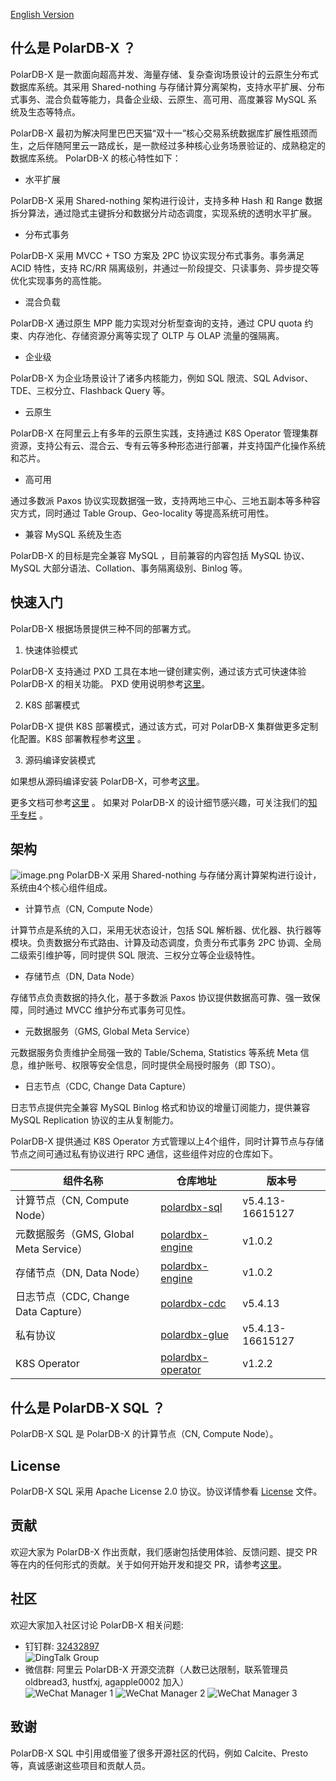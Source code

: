 
[English Version](../../README.md)

## 什么是 PolarDB-X ？
PolarDB-X 是一款面向超高并发、海量存储、复杂查询场景设计的云原生分布式数据库系统。其采用 Shared-nothing 与存储计算分离架构，支持水平扩展、分布式事务、混合负载等能力，具备企业级、云原生、高可用、高度兼容 MySQL 系统及生态等特点。

PolarDB-X 最初为解决阿里巴巴天猫“双十一”核心交易系统数据库扩展性瓶颈而生，之后伴随阿里云一路成长，是一款经过多种核心业务场景验证的、成熟稳定的数据库系统。
PolarDB-X 的核心特性如下：

- 水平扩展

PolarDB-X 采用 Shared-nothing 架构进行设计，支持多种 Hash 和 Range 数据拆分算法，通过隐式主键拆分和数据分片动态调度，实现系统的透明水平扩展。


- 分布式事务

PolarDB-X 采用 MVCC + TSO 方案及 2PC 协议实现分布式事务。事务满足 ACID 特性，支持 RC/RR 隔离级别，并通过一阶段提交、只读事务、异步提交等优化实现事务的高性能。


- 混合负载

PolarDB-X 通过原生 MPP 能力实现对分析型查询的支持，通过 CPU quota 约束、内存池化、存储资源分离等实现了 OLTP 与 OLAP 流量的强隔离。


- 企业级

PolarDB-X 为企业场景设计了诸多内核能力，例如 SQL 限流、SQL Advisor、TDE、三权分立、Flashback Query 等。


- 云原生

PolarDB-X 在阿里云上有多年的云原生实践，支持通过 K8S Operator 管理集群资源，支持公有云、混合云、专有云等多种形态进行部署，并支持国产化操作系统和芯片。


- 高可用

通过多数派 Paxos 协议实现数据强一致，支持两地三中心、三地五副本等多种容灾方式，同时通过 Table Group、Geo-locality 等提高系统可用性。


- 兼容 MySQL 系统及生态

PolarDB-X 的目标是完全兼容 MySQL ，目前兼容的内容包括 MySQL 协议、MySQL 大部分语法、Collation、事务隔离级别、Binlog 等。


## 快速入门
PolarDB-X 根据场景提供三种不同的部署方式。

1. 快速体验模式

PolarDB-X 支持通过 PXD 工具在本地一键创建实例，通过该方式可快速体验 PolarDB-X 的相关功能。
PXD 使用说明参考[这里](quickstart.md)。

2. K8S 部署模式

PolarDB-X 提供 K8S 部署模式，通过该方式，可对 PolarDB-X 集群做更多定制化配置。K8S 部署教程参考[这里](https://github.com/polardb/polardbx-operator#quick-start) 。

3. 源码编译安装模式

如果想从源码编译安装 PolarDB-X，可参考[这里](quickstart-development.md)。

更多文档可参考[这里](https://polardbx.com) 。
如果对 PolarDB-X 的设计细节感兴趣，可关注我们的[知乎专栏](https://www.zhihu.com/org/polardb-x) 。


## 架构
![image.png](../architecture.png)
PolarDB-X 采用 Shared-nothing 与存储分离计算架构进行设计，系统由4个核心组件组成。

- 计算节点（CN, Compute Node）

计算节点是系统的入口，采用无状态设计，包括 SQL 解析器、优化器、执行器等模块。负责数据分布式路由、计算及动态调度，负责分布式事务 2PC 协调、全局二级索引维护等，同时提供 SQL 限流、三权分立等企业级特性。


- 存储节点（DN, Data Node）

存储节点负责数据的持久化，基于多数派 Paxos 协议提供数据高可靠、强一致保障，同时通过 MVCC 维护分布式事务可见性。


- 元数据服务（GMS, Global Meta Service）

元数据服务负责维护全局强一致的 Table/Schema, Statistics 等系统 Meta 信息，维护账号、权限等安全信息，同时提供全局授时服务（即 TSO）。


- 日志节点（CDC, Change Data Capture）

日志节点提供完全兼容 MySQL Binlog 格式和协议的增量订阅能力，提供兼容 MySQL Replication 协议的主从复制能力。


PolarDB-X 提供通过 K8S Operator 方式管理以上4个组件，同时计算节点与存储节点之间可通过私有协议进行 RPC 通信，这些组件对应的仓库如下。

| 组件名称 | 仓库地址                                                              | 版本号             |
| --- |-------------------------------------------------------------------|-----------------|
| 计算节点（CN, Compute Node） | [polardbx-sql](https://github.com/polardb/polardbx-sql)           | v5.4.13-16615127 |
| 元数据服务（GMS, Global Meta Service） | [polardbx-engine](https://github.com/polardb/polardbx-engine)     | v1.0.2 |
| 存储节点（DN, Data Node） | [polardbx-engine](https://github.com/polardb/polardbx-engine)     | v1.0.2 |
| 日志节点（CDC, Change Data Capture） | [polardbx-cdc](https://github.com/polardb/polardbx-cdc)           | v5.4.13 |
| 私有协议 | [polardbx-glue](https://github.com/polardb/polardbx-glue)         |  v5.4.13-16615127 |
| K8S Operator | [polardbx-operator](https://github.com/polardb/polardbx-operator) | v1.2.2 |



## 什么是 PolarDB-X SQL ？
PolarDB-X SQL 是 PolarDB-X 的计算节点（CN, Compute Node）。


## License
PolarDB-X SQL 采用 Apache License 2.0 协议。协议详情参看 [License](../../LICENSE) 文件。


## 贡献
欢迎大家为 PolarDB-X 作出贡献，我们感谢包括使用体验、反馈问题、提交 PR 等在内的任何形式的贡献。关于如何开始开发和提交 PR，请参考[这里](../../CONTRIBUTING.md)。 

## 社区
欢迎大家加入社区讨论 PolarDB-X 相关问题:
- 钉钉群: [32432897](https://h5.dingtalk.com/circle/healthCheckin.html?dtaction=os&corpId=dingc5456617ca6ab502e1cc01e222598659&1b3d4=1ec1b&cbdbhh=qwertyuiop#/)  
  ![DingTalk Group](../images/dingtalk_group.jpg)
- 微信群: 阿里云 PolarDB-X 开源交流群（人数已达限制，联系管理员 oldbread3, hustfxj, agapple0002 加入）  
  ![WeChat Manager 1](../images/wechat_manager_a.jpg)  ![WeChat Manager 2](../images/wechat_manager_b.jpg) ![WeChat Manager 3](../images/wechat_manager_c.jpg)



## 致谢
PolarDB-X SQL 中引用或借鉴了很多开源社区的代码，例如 Calcite、Presto 等，真诚感谢这些项目和贡献人员。
## 


